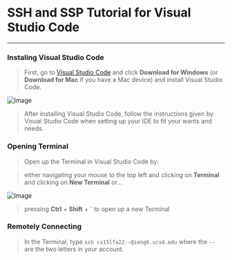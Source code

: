 # **SSH and SSP Tutorial for Visual Studio Code**
---
### Instaling Visual Studio Code

> First, go to [Visual Studio Code](https://code.visualstudio.com/) and click **Download for Windows** (or **Download for Mac** if you have a Mac device) and install Visual Studio Code.

![Image](https://i.imgur.com/2XfNKHp.png)

> After installing Visual Studio Code, follow the instructions given by Visual Studio Code when setting up your IDE to fit your wants and needs.

### Opening Terminal

> Open up the Terminal in Visual Studio Code by:

> either navigating your mouse to the top left and clicking on **Terminal** and clicking on **New Terminal** or...

![Image](https://i.imgur.com/uK7NsGy.png)

> pressing **Ctrl** + **Shift** + **`** to open up a new Terminal

### Remotely Connecting

> In the Terminal, type ``` ssh cs15lfa22--@ieng6.ucsd.edu ``` where the ```--``` are the two letters in your account.